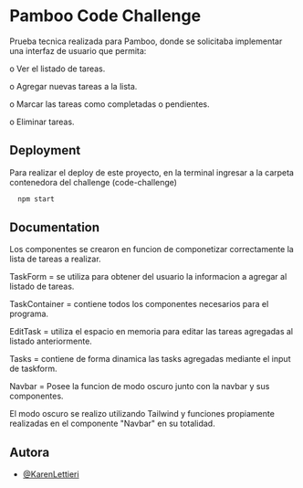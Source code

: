 
# Pamboo Code Challenge

Prueba tecnica realizada para Pamboo, donde se solicitaba implementar una interfaz de usuario que permita:


o Ver el listado de tareas.

o Agregar nuevas tareas a la lista.

o Marcar las tareas como completadas o pendientes.

o Eliminar tareas.



## Deployment

Para realizar el deploy de este proyecto, en la terminal ingresar a la carpeta contenedora del challenge (code-challenge)

```bash
  npm start
```


## Documentation



Los componentes se crearon en funcion de componetizar correctamente la lista de tareas a realizar. 

TaskForm = se utiliza para obtener del usuario la informacion a agregar al listado de tareas. 

TaskContainer = contiene todos los componentes necesarios para el programa. 

EditTask = utiliza el espacio en memoria para editar las tareas agregadas al listado anteriormente. 

Tasks = contiene de forma dinamica las tasks agregadas mediante el input de taskform.

Navbar = Posee la funcion de modo oscuro junto con la navbar y sus componentes.


El modo oscuro se realizo utilizando Tailwind y funciones propiamente realizadas en el componente "Navbar" en su totalidad. 
## Autora

- [@KarenLettieri](https://www.github.com/KarenLettieri)


